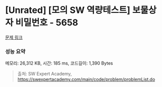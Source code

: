 # [Unrated] [모의 SW 역량테스트] 보물상자 비밀번호 - 5658 

[문제 링크](https://swexpertacademy.com/main/code/problem/problemDetail.do?contestProbId=AWXRUN9KfZ8DFAUo) 

### 성능 요약

메모리: 26,312 KB, 시간: 185 ms, 코드길이: 1,390 Bytes



> 출처: SW Expert Academy, https://swexpertacademy.com/main/code/problem/problemList.do